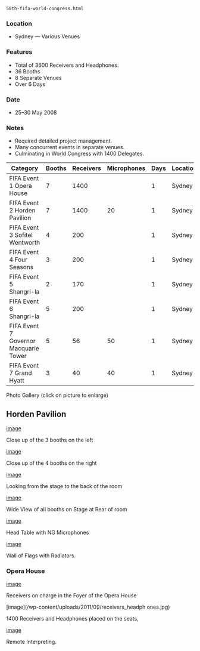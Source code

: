     58th-fifa-world-congress.html

### Location
 - Sydney &mdash; Various Venues

### Features
 - Total of 3600 Receivers and Headphones.
 - 36 Booths
 - 8 Separate Venues
 - Over 6 Days

### Date
 - 25&ndash;30 May 2008

### Notes
 - Required detailed project management.
 - Many concurrent events in separate venues.
 - Culminating in World Congress with 1400 Delegates.


| Category                              | Booths | Receivers | Microphones | Days | Location | Date              |
|---------------------------------------|--------|-----------|-------------|------|----------|-------------------|
| FIFA Event 1 Opera House              | 7      | 1400      |             | 1    | Sydney   | 25&ndash;30 May08 |
| FIFA Event 2 Horden Pavilion          | 7      | 1400      | 20          | 1    | Sydney   | 25&ndash;30 May08 |
| FIFA Event 3 Sofitel Wentworth        | 4      | 200       |             | 1    | Sydney   | 25&ndash;30 May08 |
| FIFA Event 4 Four Seasons             | 3      | 200       |             | 1    | Sydney   | 25&ndash;30 May08 |
| FIFA Event 5 Shangri-la               | 2      | 170       |             | 1    | Sydney   | 25&ndash;30 May08 |
| FIFA Event 6 Shangri-la               | 5      | 200       |             | 1    | Sydney   | 25&ndash;30 May08 |
| FIFA Event 7 Governor Macquarie Tower | 5      | 56        | 50          | 1    | Sydney   | 25&ndash;30 May08 |
| FIFA Event 7 Grand Hyatt              | 3      | 40        | 40          | 1    | Sydney   | 25&ndash;30 May08 |

Photo Gallery (click on picture to enlarge)

## Horden Pavilion

[image](picture)

Close up of the 3 booths on the left

[image](picture)

Close up of the 4 booths on the right

[image](picture)

Looking from the stage to the back of the room

[image](picture)

Wide View of all booths on Stage at Rear of room

[image](picture)

Head Table with NG Microphones

[image](picture)

Wall of Flags with Radiators.

### Opera House

[image](picture)

Receivers on charge in the Foyer of the Opera House

[image](/wp-content/uploads/2011/09/receivers_headph ones.jpg)

1400 Receivers and Headphones placed on the seats,

[image](/wp-content/uploads/2011/09/remote_interpreting.jpg)

Remote Interpreting.
